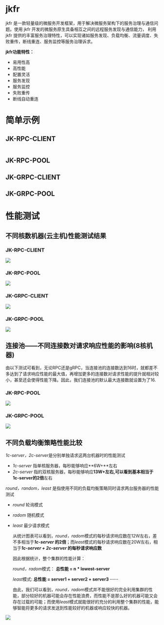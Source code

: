# jkfr

jkfr 是一款轻量级的微服务开发框架，用于解决微服务架构下的服务治理与通信问题。使用 jkfr 开发的微服务原生具备相互之间的远程服务发现与通信能力， 利用 jkfr 提供的丰富服务治理特性，可以实现诸如服务发现、负载均衡、流量调度、失败重传，断线重连、服务监控等服务治理诉求。

**jkfr功能特性：**

- 易用性高
- 高性能
- 配置灵活
- 服务发现
- 服务监控
- 失败重传
- 断线自动重连



# 简单示例

## JK-RPC-CLIENT

```go

```



## JK-RPC-POOL

## JK-GRPC-CLIENT

## JK-GRPC-POOL

# 性能测试

## 不同核数机器(云主机)性能测试结果

### JK-RPC-CLIENT
![](images/JK-RPC-CLIENT.png)

### JK-RPC-POOL
![](images/JK-RPC-POOL.png)

### JK-GRPC-CLIENT
![](images/JK-GRPC-CLIENT.png)

### JK-GRPC-POOL
![](images/JK-GRPC-POOL.png)

## 连接池——不同连接数对请求响应性能的影响(8核机器)

由以下测试可看到，无论RPC还是gRPC，当连接池的连接数达到16时，就都差不多达到了请求响应性能的最大值，再增加更多的连接数对请求性能的提升就相对较小，甚至还会使得性能下降。因此，我们连接池的默认最大连接数就设置为了16.
### JK-RPC-POOL
![](images/JK-RPC-POOL-CONNS.png)
### JK-GRPC-POOL
![](images/JK-GRPC-POOL-CONNS.png)

## 不同负载均衡策略性能比较

  *1c-server，2c-server*是分别单独请求这两台机器时的性能测试

  - *1c-server* 指单核服务器，每秒能够响应**6W+**左右
  - *2c-server* 指的双核服务器，每秒能够响应**13W+**左右,可以看到基本**相当于1c-server的2倍**左右

  *round，random，least* 是指使用不同的负载均衡策略同时请求两台服务器的性能测试

  - *round* 轮询模式

  - *radom* 随机模式

  - *least* 最少请求模式

    从统计图表可以看到，*round，radom*模式的每秒请求响应数在12W左右，差不多相当于***1c-server* 的2倍**；而*least*模式的每秒请求响应数在20W左右，相当于***1c-server + 2c-server* 的每秒请求响应数**

    因此根据统计，整个集群的性能计算：

    *round，radom*模式： **总性能 = n * lowest-server**

    *least*模式: **总性能 = server1 + server2 + server3 ······**

    由此，我们可以看到，*round，radom*模式并不能很好的完全利用集群的性能，部分较好的机器可能会存在性能浪费，而性能不是那么好的机器可能又会存在过载的可能；而使用*least*模式就能很好的充分的利用整个集群的性能，能够智能将更多的请求发送到性能较好的机器或响应较快的机器。

![](images/BALANCER-STRATEGY.png)



